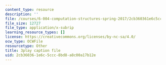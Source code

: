 ```yaml
---
content_type: resource
description: ''
file: /courses/6-004-computation-structures-spring-2017/2cb360361e6c5ccc8bd8a8c00a17b12e_5jZ8VZ6G2uY.vtt
file_size: 12727
file_type: application/x-subrip
learning_resource_types: []
license: https://creativecommons.org/licenses/by-nc-sa/4.0/
ocw_type: OCWFile
resourcetype: Other
title: 3play caption file
uid: 2cb36036-1e6c-5ccc-8bd8-a8c00a17b12e
---
```

